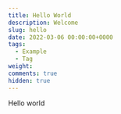```yaml
---
title: Hello World
description: Welcome
slug: hello
date: 2022-03-06 00:00:00+0000
tags:
  - Example
  - Tag
weight: 
comments: true
hidden: true
---
```


Hello world
